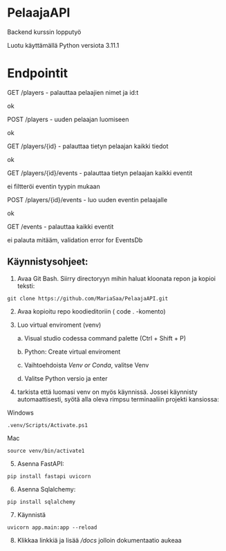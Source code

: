 # PelaajaAPI
Backend kurssin lopputyö

Luotu käyttämällä Python versiota 3.11.1

# Endpointit

GET /players - palauttaa pelaajien nimet ja id:t

ok

POST /players - uuden pelaajan luomiseen

ok

GET /players/{id} - palauttaa tietyn pelaajan kaikki tiedot

ok

GET /players/{id}/events - palauttaa tietyn pelaajan kaikki eventit

ei filtteröi eventin tyypin mukaan

POST /players/{id}/events - luo uuden eventin pelaajalle

ok

GET /events - palauttaa kaikki eventit

ei palauta mitääm, validation error for EventsDb


## Käynnistysohjeet:
1. Avaa Git Bash. Siirry directoryyn mihin haluat kloonata repon ja kopioi teksti:
```
git clone https://github.com/MariaSaa/PelaajaAPI.git 
```
2. Avaa kopioitu repo koodieditoriin ( code . -komento)
3. Luo virtual enviroment (venv)
    
    a. Visual studio codessa command palette (Ctrl + Shift + P)
    
    b. Python: Create virtual enviroment
    
    c. Vaihtoehdoista _Venv or Conda_, valitse Venv
    
    d. Valitse Python versio ja enter
    
4. tarkista että luomasi venv on myös käynnissä. Jossei käynnisty automaattisesti, syötä alla oleva rimpsu terminaaliin projekti kansiossa:

Windows
```
.venv/Scripts/Activate.ps1
```
Mac
```
source venv/bin/activate1
```

5. Asenna FastAPI:
```
pip install fastapi uvicorn
```
6. Asenna Sqlalchemy: 
```
pip install sqlalchemy
```
7. Käynnistä
```
uvicorn app.main:app --reload
```
8. Klikkaa linkkiä ja lisää _/docs_ jolloin dokumentaatio aukeaa

